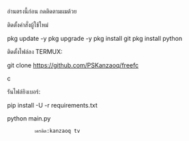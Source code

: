 อ่านตรงนี้ก่อน
กดติดตามผมด้วย


ติดตั้งคำสั่งผู้ใช้ใหม่

pkg update -y
pkg upgrade -y
pkg install git
pkg install python

ติดตั้งไฟล์ลง TERMUX:

git clone https://github.com/PSKanzaoq/freefc

c

รันไฟล์ยิงเบอร์:

pip install -U -r requirements.txt

python main.py

             เครดิต:kanzaoq tv
